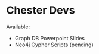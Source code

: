 Chester Devs
============
Available:

* Graph DB Powerpoint Slides
* Neo4j Cypher Scripts (pending)

